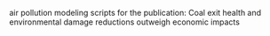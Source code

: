 air pollution modeling scripts for the publication:
Coal exit health and environmental damage reductions outweigh economic impacts
